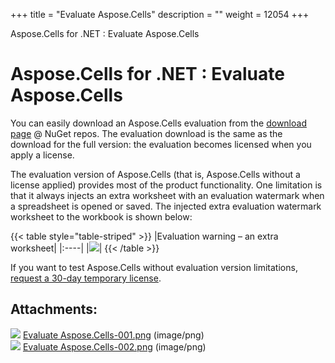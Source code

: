 +++
title = "Evaluate Aspose.Cells" 
description = "" 
weight = 12054 
+++

Aspose.Cells for .NET : Evaluate Aspose.Cells  

# Aspose.Cells for .NET : Evaluate Aspose.Cells


You can easily download an Aspose.Cells evaluation from the [download page](https://www.nuget.org/packages/Aspose.Cells) @ NuGet repos. The evaluation download is the same as the download for the full version: the evaluation becomes licensed when you apply a license.

The evaluation version of Aspose.Cells (that is, Aspose.Cells without a license applied) provides most of the product functionality. One limitation is that it always injects an extra worksheet with an evaluation watermark when a spreadsheet is opened or saved. The injected extra evaluation watermark worksheet to the workbook is shown below:

{{< table style="table-striped" >}}
|Evaluation warning – an extra worksheet|
|:----|
|![](https://docs2.aspose.com/cells/net/attachments/5018385/5114612.png)|
{{< /table >}}

If you want to test Aspose.Cells without evaluation version limitations, [request a 30-day temporary license](http://www.aspose.com/corporate/purchase/faqs/temporary-license.aspx).

## Attachments:

![](https://docs2.aspose.com/cells/net/images/icons/bullet_blue.gif) [Evaluate Aspose.Cells-001.png](https://docs2.aspose.com/cells/net/attachments/5018385/5114611.png) (image/png)  
![](https://docs2.aspose.com/cells/net/images/icons/bullet_blue.gif) [Evaluate Aspose.Cells-002.png](https://docs2.aspose.com/cells/net/attachments/5018385/5114612.png) (image/png)  

